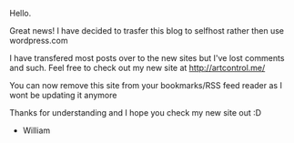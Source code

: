 <html><body><p>Hello.



Great news! I have decided to trasfer this blog to selfhost rather then use wordpress.com



I have transfered most posts over to the new sites but I've lost comments and such. Feel free to check out my new site at http://artcontrol.me/



You can now remove this site from your bookmarks/RSS feed reader as I wont be updating it anymore

Thanks for understanding and I hope you check my new site out :D



- William</p></body></html>